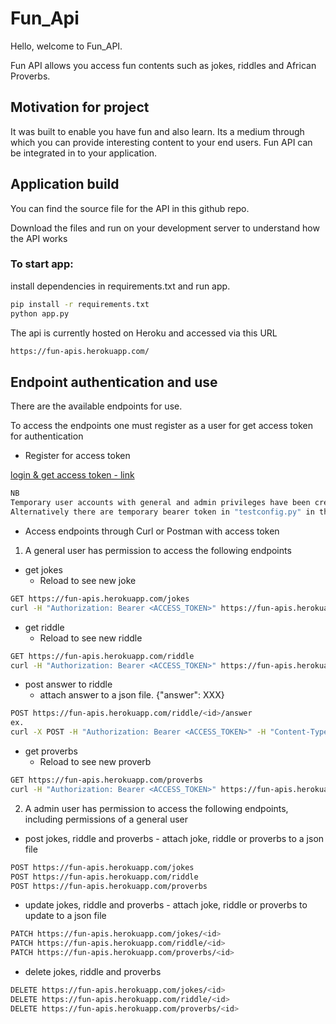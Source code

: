 # Fun_Api

Hello, welcome to Fun_API.

Fun API allows you access fun contents such as jokes, riddles and African Proverbs.

## Motivation for project

It was built to enable you have fun and also learn. Its a medium through which you can provide interesting content to your end users. Fun API can be integrated in to your application.

## Application build

You can find the source file for the API in this github repo.

Download the files and run on your development server to understand how the API works

### To start app:

install dependencies in requirements.txt and run app.

```bash
pip install -r requirements.txt
python app.py
```
The api is currently hosted on Heroku and accessed via this URL

```bash
https://fun-apis.herokuapp.com/

```

## Endpoint authentication and use
There are the available endpoints for use.

To access the endpoints one must register as a user for get access token for authentication

- Register for access token

[login & get access token - link](https://fun-api.us.auth0.com/authorize?audience=https://localhost:8080&scope=SCOPE&response_type=token&client_id=d22DAcHoKoii94jlf6CZvyIq1ufjyu4F&redirect_uri=https://fun-apis.herokuapp.com&state=STATE)

```bash
NB
Temporary user accounts with general and admin privileges have been created to login to test the endpoints. Check file "Test_credentials" in this github repo or you can choose to sign up.
Alternatively there are temporary bearer token in "testconfig.py" in the repo
```

- Access endpoints through Curl or Postman with access token

1) A general user has permission to access the following endpoints

- get jokes
	* Reload to see new joke
```bash
GET https://fun-apis.herokuapp.com/jokes
curl -H "Authorization: Bearer <ACCESS_TOKEN>" https://fun-apis.herokuapp.com/jokes
```
- get riddle
	* Reload to see new riddle
```bash
GET https://fun-apis.herokuapp.com/riddle
curl -H "Authorization: Bearer <ACCESS_TOKEN>" https://fun-apis.herokuapp.com/riddle
```
- post answer to riddle
	* attach answer to a json file. {"answer": XXX}
```bash
POST https://fun-apis.herokuapp.com/riddle/<id>/answer
ex.
curl -X POST -H "Authorization: Bearer <ACCESS_TOKEN>" -H "Content-Type: application/JSON" -d '{ "answer":"fingers"}' https://fun-apis.herokuapp.com/riddle/4/answer

```
- get proverbs
	* Reload to see new proverb
```bash
GET https://fun-apis.herokuapp.com/proverbs
curl -H "Authorization: Bearer <ACCESS_TOKEN>" https://fun-apis.herokuapp.com/proverbs
```

2) A admin user has permission to access the following endpoints, including permissions of a general user

- post jokes, riddle and proverbs - attach joke, riddle or proverbs to a json file
```bash
POST https://fun-apis.herokuapp.com/jokes
POST https://fun-apis.herokuapp.com/riddle
POST https://fun-apis.herokuapp.com/proverbs
```

- update jokes, riddle and proverbs - attach joke, riddle or proverbs to update to a json file

```bash
PATCH https://fun-apis.herokuapp.com/jokes/<id>
PATCH https://fun-apis.herokuapp.com/riddle/<id>
PATCH https://fun-apis.herokuapp.com/proverbs/<id>
```

- delete jokes, riddle and proverbs

```bash
DELETE https://fun-apis.herokuapp.com/jokes/<id>
DELETE https://fun-apis.herokuapp.com/riddle/<id>
DELETE https://fun-apis.herokuapp.com/proverbs/<id>
```


